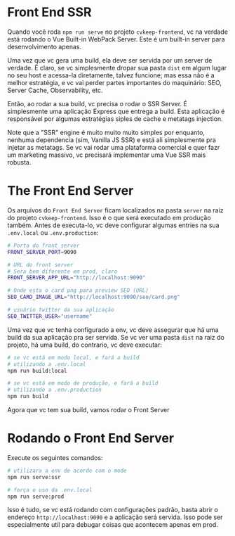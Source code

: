 # Front End SSR

Quando você roda `npm run serve` no projeto `cvkeep-frontend`, vc na verdade está rodando o Vue Built-in WebPack Server. Este é um built-in server para desenvolvimento apenas.  

Uma vez que vc gera uma build, ela deve ser servida por um server de verdade. É claro, se vc simplesmente dropar sua pasta `dist` em algum lugar no seu host e acessa-la diretamente, talvez funcione; mas essa não é a melhor estratégia, e vc vai perder partes importantes do maquinário: SEO, Server Cache, Observability, etc.

Então, ao rodar a sua build, vc precisa o rodar o SSR Server. É simplesmente uma aplicação Express que entrega a build. Esta aplicação é responsável por algumas estratégias siples de cache e metatags injection.

Note que a "SSR" engine é muito muito muito simples por enquanto, nenhuma dependencia (sim, Vanilla JS SSR) e está ali simplesmente pra injetar as metatags. Se vc vai rodar uma plataforma comercial e quer fazr um marketing massivo, vc precisará implementar uma Vue SSR mais robusta.

# The Front End Server

Os arquivos do `Front End Server` ficam localizados na pasta `server` na raiz do projeto `cvkeep-frontend`. Isso é o que será executado em produção também. Antes de executa-lo, vc deve configurar algumas entries na sua `.env.local` ou `.env.production`:

```bash
# Porta do front server
FRONT_SERVER_PORT=9090

# URL do front server
# Sera bem diferente em prod, claro 
FRONT_SERVER_APP_URL="http://localhost:9090"

# Onde esta o card png para preview SEO (URL)
SEO_CARD_IMAGE_URL="http://localhost:9090/seo/card.png"

# usuário twitter da sua aplicação
SEO_TWITTER_USER="username"
```

Uma vez que vc tenha configurado a env, vc deve assegurar que há uma build da sua aplicação pra ser servida. Se vc ver uma pasta `dist` na raiz do projeto, há uma build, do contrario, vc deve executar:

```bash
# se vc está em modo local, e fará a build
# utilizando a .env.local
npm run build:local

# se vc está em modo de produção, e fará a build
# utilizando a .env.production
npm run build
``` 

Agora que vc tem sua build, vamos rodar o Front Server

# Rodando o Front End Server

Execute os seguintes comandos:

```bash
# utilizara a env de acordo com o mode
npm run serve:ssr

# força o uso da .env.local
npm run serve:prod
``` 

Isso é tudo, se vc está rodando com configurações padrão, basta abrir o endereço `http://localhost:9090` e a aplicação será servida. Isso pode ser especialmente util para debugar coisas que acontecem apenas em prod.
